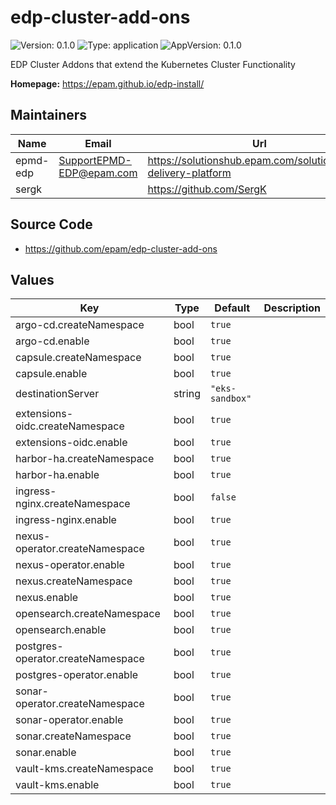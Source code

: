 # edp-cluster-add-ons

![Version: 0.1.0](https://img.shields.io/badge/Version-0.1.0-informational?style=flat-square) ![Type: application](https://img.shields.io/badge/Type-application-informational?style=flat-square) ![AppVersion: 0.1.0](https://img.shields.io/badge/AppVersion-0.1.0-informational?style=flat-square)

EDP Cluster Addons that extend the Kubernetes Cluster Functionality

**Homepage:** <https://epam.github.io/edp-install/>

## Maintainers

| Name | Email | Url |
| ---- | ------ | --- |
| epmd-edp | <SupportEPMD-EDP@epam.com> | <https://solutionshub.epam.com/solution/epam-delivery-platform> |
| sergk |  | <https://github.com/SergK> |

## Source Code

* <https://github.com/epam/edp-cluster-add-ons>

## Values

| Key | Type | Default | Description |
|-----|------|---------|-------------|
| argo-cd.createNamespace | bool | `true` |  |
| argo-cd.enable | bool | `true` |  |
| capsule.createNamespace | bool | `true` |  |
| capsule.enable | bool | `true` |  |
| destinationServer | string | `"eks-sandbox"` |  |
| extensions-oidc.createNamespace | bool | `true` |  |
| extensions-oidc.enable | bool | `true` |  |
| harbor-ha.createNamespace | bool | `true` |  |
| harbor-ha.enable | bool | `true` |  |
| ingress-nginx.createNamespace | bool | `false` |  |
| ingress-nginx.enable | bool | `true` |  |
| nexus-operator.createNamespace | bool | `true` |  |
| nexus-operator.enable | bool | `true` |  |
| nexus.createNamespace | bool | `true` |  |
| nexus.enable | bool | `true` |  |
| opensearch.createNamespace | bool | `true` |  |
| opensearch.enable | bool | `true` |  |
| postgres-operator.createNamespace | bool | `true` |  |
| postgres-operator.enable | bool | `true` |  |
| sonar-operator.createNamespace | bool | `true` |  |
| sonar-operator.enable | bool | `true` |  |
| sonar.createNamespace | bool | `true` |  |
| sonar.enable | bool | `true` |  |
| vault-kms.createNamespace | bool | `true` |  |
| vault-kms.enable | bool | `true` |  |

